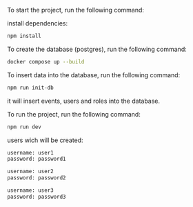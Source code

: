 To start the project, run the following command:

install dependencies:

```bash
npm install
```

To create the database (postgres), run the following command:
```bash
docker compose up --build
```

To insert data into the database, run the following command:

```bash
npm run init-db
```
it will insert events, users and roles into the database.

To run the project, run the following command:

```bash
npm run dev
```

users wich will be created:

```bash
username: user1
password: password1
```

```bash
username: user2
password: password2
```

```bash
username: user3
password: password3
```


```bash
